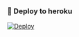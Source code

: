 ### 🚀 Deploy to heroku
[![Deploy](https://www.herokucdn.com/deploy/button.svg)](https://heroku.com/deploy?template=https://github.com/elnur628392/Oyunduda2)
